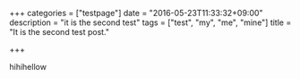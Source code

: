 +++
categories = ["testpage"]
date = "2016-05-23T11:33:32+09:00"
description = "it is the second test"
tags = ["test", "my", "me", "mine"]
title = "It is the second test post."

+++

hihihellow
